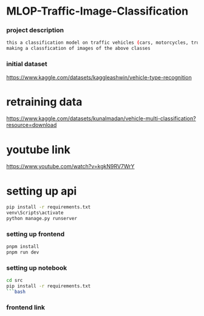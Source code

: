 # MLOP-Traffic-Image-Classification

### project description

```bash
this a classification model on traffic vehicles (cars, motorcycles, trucks and bus)
making a classfication of images of the above classes
```

### initial dataset

https://www.kaggle.com/datasets/kaggleashwin/vehicle-type-recognition

# retraining data

https://www.kaggle.com/datasets/kunalmadan/vehicle-multi-classification?resource=download

# youtube link

https://www.youtube.com/watch?v=kgkN9RV7WrY

# setting up api

```bash
pip install -r requirements.txt
venv\Scripts\activate
python manage.py runserver
```

### setting up frontend

```bash
pnpm install
pnpm run dev
```

### setting up notebook

````bash
cd src
pip install -r requirements.txt
```bash
````

### frontend link
